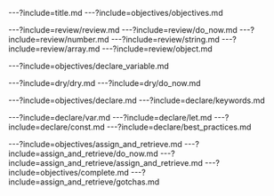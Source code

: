 ---?include=title.md
---?include=objectives/objectives.md

---?include=review/review.md
---?include=review/do_now.md
---?include=review/number.md
---?include=review/string.md
---?include=review/array.md
---?include=review/object.md

---?include=objectives/declare_variable.md

---?include=dry/dry.md
---?include=dry/do_now.md

---?include=objectives/declare.md
---?include=declare/keywords.md

---?include=declare/var.md
---?include=declare/let.md
---?include=declare/const.md
---?include=declare/best_practices.md

---?include=objectives/assign_and_retrieve.md
---?include=assign_and_retrieve/do_now.md
---?include=assign_and_retrieve/assign_and_retrieve.md
---?include=objectives/complete.md
---?include=assign_and_retrieve/gotchas.md

